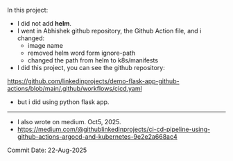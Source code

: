 

In this project:
- I did not add **helm**.
- I went in Abhishek github repository, the Github Action file, and i changed:
  - image name
  - removed helm word form ignore-path
  - changed the path from helm to k8s/manifests
- I did this project, you can see the github repository:

https://github.com/linkedinprojects/demo-flask-app-github-actions/blob/main/.github/workflows/cicd.yaml

- but i did using python flask app.

---

- I also wrote on medium. Oct5, 2025.
- https://medium.com/@githublinkedinprojects/ci-cd-pipeline-using-github-actions-argocd-and-kubernetes-9e2e2a668ac4

 


Commit Date: 22-Aug-2025

